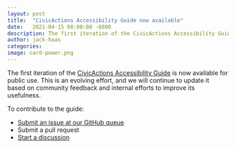 ```yaml
---
layout: post
title:  "CivicActions Accessibility Guide now available"
date:   2021-04-15 08:00:00 -0800
description: The first iteration of the CivicActions Accessibility Guide is now available for public use.
author: jack-haas
categories: 
image: card-power.png
---
```


The first iteration of the [CivicActions Accessibility Guide](/guide) is now available for public use. This is an evolving effort, and we will continue to update it based on community feedback and internal efforts to improve its usefulness.

To contribute to the guide:

* [Submit an issue at our GitHub queue](https://github.com/CivicActions/accessibility/issues)
* Submit a pull request
* [Start a discussion](https://github.com/CivicActions/accessibility/discussions)